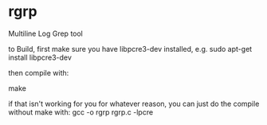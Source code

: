 # rgrp
Multiline Log Grep tool

to Build, first make sure you have libpcre3-dev installed, e.g.
sudo apt-get install libpcre3-dev

then compile with:

make


if that isn't working for you for whatever reason, you can just do the compile without make with:
gcc -o rgrp rgrp.c -lpcre

